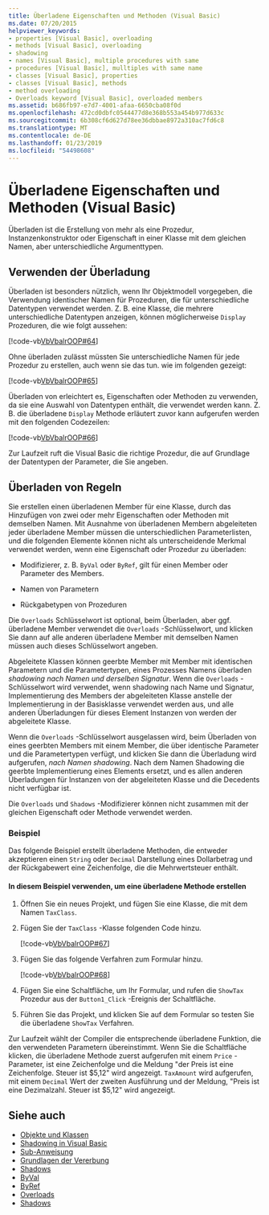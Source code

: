```yaml
---
title: Überladene Eigenschaften und Methoden (Visual Basic)
ms.date: 07/20/2015
helpviewer_keywords:
- properties [Visual Basic], overloading
- methods [Visual Basic], overloading
- shadowing
- names [Visual Basic], multiple procedures with same
- procedures [Visual Basic], mulltiples with same name
- classes [Visual Basic], properties
- classes [Visual Basic], methods
- method overloading
- Overloads keyword [Visual Basic], overloaded members
ms.assetid: b686fb97-e7d7-4001-afaa-6650cba08f0d
ms.openlocfilehash: 472cd0dbfc0544477d8e368b553a454b977d633c
ms.sourcegitcommit: 6b308cf6d627d78ee36dbbae8972a310ac7fd6c8
ms.translationtype: MT
ms.contentlocale: de-DE
ms.lasthandoff: 01/23/2019
ms.locfileid: "54498608"
---
```

# <a name="overloaded-properties-and-methods-visual-basic"></a>Überladene Eigenschaften und Methoden (Visual Basic)

Überladen ist die Erstellung von mehr als eine Prozedur, Instanzenkonstruktor oder Eigenschaft in einer Klasse mit dem gleichen Namen, aber unterschiedliche Argumenttypen.  
  
## <a name="overloading-usage"></a>Verwenden der Überladung

 Überladen ist besonders nützlich, wenn Ihr Objektmodell vorgegeben, die Verwendung identischer Namen für Prozeduren, die für unterschiedliche Datentypen verwendet werden. Z. B. eine Klasse, die mehrere unterschiedliche Datentypen anzeigen, können möglicherweise `Display` Prozeduren, die wie folgt aussehen:  
  
 [!code-vb[VbVbalrOOP#64](~/samples/snippets/visualbasic/VS_Snippets_VBCSharp/VbVbalrOOP/VB/OOP.vb#64)]
  
 Ohne überladen zulässt müssten Sie unterschiedliche Namen für jede Prozedur zu erstellen, auch wenn sie das tun. wie im folgenden gezeigt:  
  
 [!code-vb[VbVbalrOOP#65](~/samples/snippets/visualbasic/VS_Snippets_VBCSharp/VbVbalrOOP/VB/OOP.vb#65)]
  
 Überladen von erleichtert es, Eigenschaften oder Methoden zu verwenden, da sie eine Auswahl von Datentypen enthält, die verwendet werden kann. Z. B. die überladene `Display` Methode erläutert zuvor kann aufgerufen werden mit den folgenden Codezeilen:  
  
 [!code-vb[VbVbalrOOP#66](~/samples/snippets/visualbasic/VS_Snippets_VBCSharp/VbVbalrOOP/VB/OOP.vb#66)]
  
 Zur Laufzeit ruft die Visual Basic die richtige Prozedur, die auf Grundlage der Datentypen der Parameter, die Sie angeben.  
  
## <a name="overloading-rules"></a>Überladen von Regeln

 Sie erstellen einen überladenen Member für eine Klasse, durch das Hinzufügen von zwei oder mehr Eigenschaften oder Methoden mit demselben Namen. Mit Ausnahme von überladenen Membern abgeleiteten jeder überladene Member müssen die unterschiedlichen Parameterlisten, und die folgenden Elemente können nicht als unterscheidende Merkmal verwendet werden, wenn eine Eigenschaft oder Prozedur zu überladen:  
  
-   Modifizierer, z. B. `ByVal` oder `ByRef`, gilt für einen Member oder Parameter des Members.  
  
-   Namen von Parametern  
  
-   Rückgabetypen von Prozeduren  
  
 Die `Overloads` Schlüsselwort ist optional, beim Überladen, aber ggf. überladene Member verwendet die `Overloads` -Schlüsselwort, und klicken Sie dann auf alle anderen überladene Member mit demselben Namen müssen auch dieses Schlüsselwort angeben.  
  
 Abgeleitete Klassen können geerbte Member mit Member mit identischen Parametern und die Parametertypen, eines Prozesses Namens überladen *shadowing nach Namen und derselben Signatur*. Wenn die `Overloads` -Schlüsselwort wird verwendet, wenn shadowing nach Name und Signatur, Implementierung des Members der abgeleiteten Klasse anstelle der Implementierung in der Basisklasse verwendet werden aus, und alle anderen Überladungen für dieses Element Instanzen von werden der abgeleitete Klasse.  
  
 Wenn die `Overloads` -Schlüsselwort ausgelassen wird, beim Überladen von eines geerbten Members mit einem Member, die über identische Parameter und die Parametertypen verfügt, und klicken Sie dann die Überladung wird aufgerufen, *nach Namen shadowing*. Nach dem Namen Shadowing die geerbte Implementierung eines Elements ersetzt, und es allen anderen Überladungen für Instanzen von der abgeleiteten Klasse und die Decedents nicht verfügbar ist.  
  
 Die `Overloads` und `Shadows` -Modifizierer können nicht zusammen mit der gleichen Eigenschaft oder Methode verwendet werden.  
  
### <a name="example"></a>Beispiel

 Das folgende Beispiel erstellt überladene Methoden, die entweder akzeptieren einen `String` oder `Decimal` Darstellung eines Dollarbetrag und der Rückgabewert eine Zeichenfolge, die die Mehrwertsteuer enthält.  
  
#### <a name="to-use-this-example-to-create-an-overloaded-method"></a>In diesem Beispiel verwenden, um eine überladene Methode erstellen
  
1.  Öffnen Sie ein neues Projekt, und fügen Sie eine Klasse, die mit dem Namen `TaxClass`.  
  
2.  Fügen Sie der `TaxClass` -Klasse folgenden Code hinzu.  
  
     [!code-vb[VbVbalrOOP#67](~/samples/snippets/visualbasic/VS_Snippets_VBCSharp/VbVbalrOOP/VB/OOP.vb#67)]
  
3.  Fügen Sie das folgende Verfahren zum Formular hinzu.  
  
     [!code-vb[VbVbalrOOP#68](~/samples/snippets/visualbasic/VS_Snippets_VBCSharp/VbVbalrOOP/VB/OOP.vb#68)]
  
4.  Fügen Sie eine Schaltfläche, um Ihr Formular, und rufen die `ShowTax` Prozedur aus der `Button1_Click` -Ereignis der Schaltfläche.  
  
5.  Führen Sie das Projekt, und klicken Sie auf dem Formular so testen Sie die überladene `ShowTax` Verfahren.  
  
 Zur Laufzeit wählt der Compiler die entsprechende überladene Funktion, die den verwendeten Parametern übereinstimmt. Wenn Sie die Schaltfläche klicken, die überladene Methode zuerst aufgerufen mit einem `Price` -Parameter, ist eine Zeichenfolge und die Meldung "der Preis ist eine Zeichenfolge. Steuer ist $5,12" wird angezeigt. `TaxAmount` wird aufgerufen, mit einem `Decimal` Wert der zweiten Ausführung und der Meldung, "Preis ist eine Dezimalzahl. Steuer ist $5,12" wird angezeigt.  
  
## <a name="see-also"></a>Siehe auch

- [Objekte und Klassen](../../../../visual-basic/programming-guide/language-features/objects-and-classes/index.md)
- [Shadowing in Visual Basic](../../../../visual-basic/programming-guide/language-features/declared-elements/shadowing.md)
- [Sub-Anweisung](../../../../visual-basic/language-reference/statements/sub-statement.md)
- [Grundlagen der Vererbung](../../../../visual-basic/programming-guide/language-features/objects-and-classes/inheritance-basics.md)
- [Shadows](../../../../visual-basic/language-reference/modifiers/shadows.md)
- [ByVal](../../../../visual-basic/language-reference/modifiers/byval.md)
- [ByRef](../../../../visual-basic/language-reference/modifiers/byref.md)
- [Overloads](../../../../visual-basic/language-reference/modifiers/overloads.md)
- [Shadows](../../../../visual-basic/language-reference/modifiers/shadows.md)
